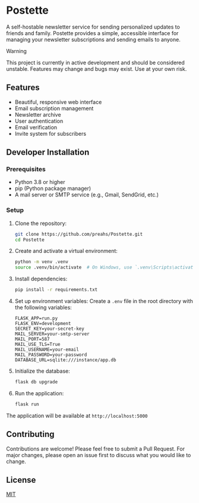 # Postette

A self-hostable newsletter service for sending personalized updates to friends and family. Postette provides a simple, accessible interface for managing your newsletter subscriptions and sending emails to anyone.

> [!WARNING]
This project is currently in active development and should be considered unstable. Features may change and bugs may exist. Use at your own risk.

## Features

- Beautiful, responsive web interface
- Email subscription management
- Newsletter archive
- User authentication
- Email verification
- Invite system for subscribers

## Developer Installation

### Prerequisites

- Python 3.8 or higher
- pip (Python package manager)
- A mail server or SMTP service (e.g., Gmail, SendGrid, etc.)

### Setup

1. Clone the repository:
   ```bash
   git clone https://github.com/preahs/Postette.git
   cd Postette
   ```

2. Create and activate a virtual environment:
   ```bash
   python -m venv .venv
   source .venv/bin/activate  # On Windows, use `.venv\Scripts\activate`
   ```

3. Install dependencies:
   ```bash
   pip install -r requirements.txt
   ```

4. Set up environment variables:
   Create a `.env` file in the root directory with the following variables:
   ```
   FLASK_APP=run.py
   FLASK_ENV=development
   SECRET_KEY=your-secret-key
   MAIL_SERVER=your-smtp-server
   MAIL_PORT=587
   MAIL_USE_TLS=True
   MAIL_USERNAME=your-email
   MAIL_PASSWORD=your-password
   DATABASE_URL=sqlite:///instance/app.db
   ```

5. Initialize the database:
   ```bash
   flask db upgrade
   ```

6. Run the application:
   ```bash
   flask run
   ```

The application will be available at `http://localhost:5000`

## Contributing

Contributions are welcome! Please feel free to submit a Pull Request. For major changes, please open an issue first to discuss what you would like to change.

## License

[MIT](https://choosealicense.com/licenses/mit/)